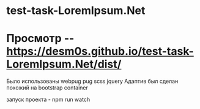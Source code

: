 # test-task-LoremIpsum.Net
# Просмотр -- https://desm0s.github.io/test-task-LoremIpsum.Net/dist/

Было использованы webpug pug scss jquery
Адаптив был сделан похожий на bootstrap container

запуск проекта -  npm run watch
